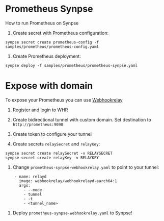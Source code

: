# Prometheus Synpse

How to run Prometheus on Synpse

1. Create secret with Prometheus configuration:
```
synpse secret create prometheus-config -f samples/prometheus/prometheus-config.yaml
```

1. Create Prometheus deployment:
```
synpse deploy -f samples/prometheus/prometheus-synpse.yaml
```

# Expose with domain

To expose your Prometheus you can use [Webhookrelay](https://webhookrelay.com/)

1. Register and login to WHR

1. Create bidirectional tunnel with custom domain. Set destination to `http://prometheus:9090`

1. Create token to configure your tunnel

1. Create secrets `relaySecret` and `relayKey`:

```
synpse secret create relaySecret -v RELAYSECRET
synpse secret create relayKey -v RELAYKEY
```

1. Change `prometheus-synpse-webhookrelay.yaml` to point to your tunnel:
```
    - name: relayd
      image: webhookrelay/webhookrelayd-aarch64:1
      args:
        - --mode
        - tunnel
        - -t
        - <tunnel_name>
```

1. Deploy `prometheus-synpse-webhookrelay.yaml` to Synpse!